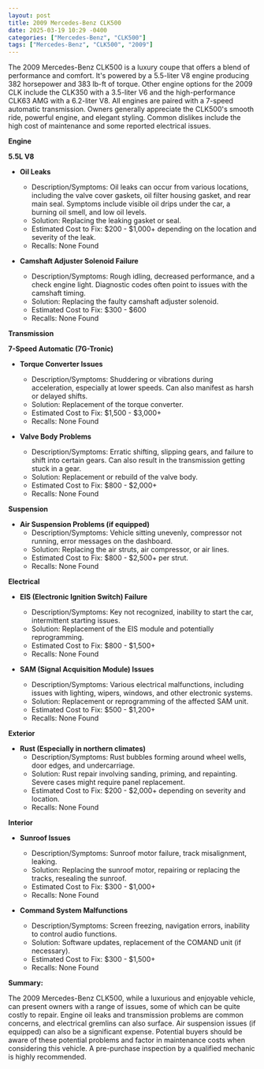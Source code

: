 ```yaml
---
layout: post
title: 2009 Mercedes-Benz CLK500
date: 2025-03-19 10:29 -0400
categories: ["Mercedes-Benz", "CLK500"]
tags: ["Mercedes-Benz", "CLK500", "2009"]
---
```

The 2009 Mercedes-Benz CLK500 is a luxury coupe that offers a blend of performance and comfort. It's powered by a 5.5-liter V8 engine producing 382 horsepower and 383 lb-ft of torque. Other engine options for the 2009 CLK include the CLK350 with a 3.5-liter V6 and the high-performance CLK63 AMG with a 6.2-liter V8. All engines are paired with a 7-speed automatic transmission. Owners generally appreciate the CLK500's smooth ride, powerful engine, and elegant styling. Common dislikes include the high cost of maintenance and some reported electrical issues.

**Engine**

**5.5L V8**

*   **Oil Leaks**
    *   Description/Symptoms: Oil leaks can occur from various locations, including the valve cover gaskets, oil filter housing gasket, and rear main seal. Symptoms include visible oil drips under the car, a burning oil smell, and low oil levels.
    *   Solution: Replacing the leaking gasket or seal.
    *   Estimated Cost to Fix: $200 - $1,000+ depending on the location and severity of the leak.
    * Recalls: None Found

* **Camshaft Adjuster Solenoid Failure**
    * Description/Symptoms: Rough idling, decreased performance, and a check engine light. Diagnostic codes often point to issues with the camshaft timing.
    * Solution: Replacing the faulty camshaft adjuster solenoid.
    * Estimated Cost to Fix: $300 - $600
    * Recalls: None Found

**Transmission**

**7-Speed Automatic (7G-Tronic)**

*   **Torque Converter Issues**
    *   Description/Symptoms: Shuddering or vibrations during acceleration, especially at lower speeds. Can also manifest as harsh or delayed shifts.
    *   Solution: Replacement of the torque converter.
    *   Estimated Cost to Fix: $1,500 - $3,000+
    * Recalls: None Found

*   **Valve Body Problems**
    *   Description/Symptoms: Erratic shifting, slipping gears, and failure to shift into certain gears. Can also result in the transmission getting stuck in a gear.
    *   Solution: Replacement or rebuild of the valve body.
    *   Estimated Cost to Fix: $800 - $2,000+
     * Recalls: None Found

**Suspension**

*   **Air Suspension Problems (if equipped)**
    *   Description/Symptoms: Vehicle sitting unevenly, compressor not running, error messages on the dashboard.
    *   Solution: Replacing the air struts, air compressor, or air lines.
    *   Estimated Cost to Fix: $800 - $2,500+ per strut.
     * Recalls: None Found

**Electrical**

*   **EIS (Electronic Ignition Switch) Failure**
    *   Description/Symptoms: Key not recognized, inability to start the car, intermittent starting issues.
    *   Solution: Replacement of the EIS module and potentially reprogramming.
    *   Estimated Cost to Fix: $800 - $1,500+
     * Recalls: None Found

*   **SAM (Signal Acquisition Module) Issues**
    *   Description/Symptoms: Various electrical malfunctions, including issues with lighting, wipers, windows, and other electronic systems.
    *   Solution: Replacement or reprogramming of the affected SAM unit.
    *   Estimated Cost to Fix: $500 - $1,200+
     * Recalls: None Found

**Exterior**

*   **Rust (Especially in northern climates)**
    * Description/Symptoms: Rust bubbles forming around wheel wells, door edges, and undercarriage.
    * Solution: Rust repair involving sanding, priming, and repainting. Severe cases might require panel replacement.
    * Estimated Cost to Fix: $200 - $2,000+ depending on severity and location.
    * Recalls: None Found

**Interior**

*   **Sunroof Issues**
    *   Description/Symptoms: Sunroof motor failure, track misalignment, leaking.
    *   Solution: Replacing the sunroof motor, repairing or replacing the tracks, resealing the sunroof.
    *   Estimated Cost to Fix: $300 - $1,000+
    * Recalls: None Found

*   **Command System Malfunctions**
    *   Description/Symptoms: Screen freezing, navigation errors, inability to control audio functions.
    *   Solution: Software updates, replacement of the COMAND unit (if necessary).
    *   Estimated Cost to Fix: $300 - $1,500+
    * Recalls: None Found

**Summary:**

The 2009 Mercedes-Benz CLK500, while a luxurious and enjoyable vehicle, can present owners with a range of issues, some of which can be quite costly to repair. Engine oil leaks and transmission problems are common concerns, and electrical gremlins can also surface. Air suspension issues (if equipped) can also be a significant expense. Potential buyers should be aware of these potential problems and factor in maintenance costs when considering this vehicle. A pre-purchase inspection by a qualified mechanic is highly recommended.

